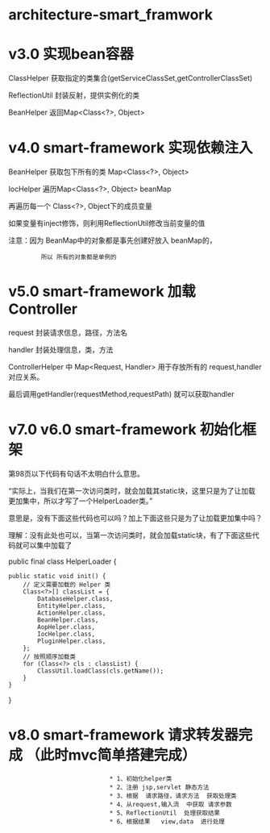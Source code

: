 # architecture-smart_framwork

# v3.0 实现bean容器
   ClassHelper 获取指定的类集合(getServiceClassSet,getControllerClassSet)

   ReflectionUtil 封装反射，提供实例化的类

   BeanHelper 返回Map<Class<?>, Object>

   
# v4.0 smart-framework 实现依赖注入

   BeanHelper 获取包下所有的类  Map<Class<?>, Object>

   IocHelper 遍历Map<Class<?>, Object> beanMap

   再遍历每一个 Class<?>, Object下的成员变量

   如果变量有inject修饰，则利用ReflectionUtil修改当前变量的值

   注意：因为 BeanMap中的对象都是事先创建好放入 beanMap的，

             所以 所有的对象都是单例的
             
# v5.0 smart-framework 加载 Controller

   request 封装请求信息，路径，方法名

   handler 封装处理信息，类，方法

   ControllerHelper 中 Map<Request, Handler> 用于存放所有的 request,handler对应关系。

   最后调用getHandler(requestMethod,requestPath)  就可以获取handler
   
# v7.0 v6.0 smart-framework 初始化框架

  第98页以下代码有句话不太明白什么意思。

“实际上，当我们在第一次访问类时，就会加载其static块，这里只是为了让加载更加集中，所以才写了一个HelperLoader类。”

意思是，没有下面这些代码也可以吗？加上下面这些只是为了让加载更加集中吗？

理解：没有此处也可以，当第一次访问类时，就会加载static块，有了下面这些代码就可以集中加载了

public final class HelperLoader {

    public static void init() {
        // 定义需要加载的 Helper 类
        Class<?>[] classList = {
            DatabaseHelper.class,
            EntityHelper.class,
            ActionHelper.class,
            BeanHelper.class,
            AopHelper.class,
            IocHelper.class,
            PluginHelper.class,
        };
        // 按照顺序加载类
        for (Class<?> cls : classList) {
            ClassUtil.loadClass(cls.getName());
        }
    }
}

 # v8.0 smart-framework 请求转发器完成 （此时mvc简单搭建完成）
                                * 1、初始化helper类
                                * 2、注册 jsp,servlet 静态方法
                                * 3、根据  请求路径，请求方法  获取处理类
                                * 4、从request,输入流  中获取 请求参数
                                * 5、ReflectionUtil  处理获取结果
                                * 6、根据结果   view,data  进行处理


